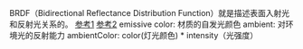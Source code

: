 BRDF（Bidirectional Reflectance Distribution Function）就是描述表面入射光和反射光关系的。
[参考1](https://blog.csdn.net/dengyibing/article/details/111659642)
[参考2](https://zhuanlan.zhihu.com/p/29837458)
emissive color: 材质的自发光颜色
ambient: 对环境光的反射能力
ambientColor: color(灯光颜色) * intensity（光强度）